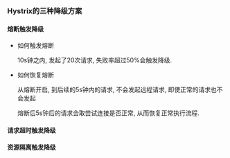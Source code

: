 ### Hystrix的三种降级方案

#### 熔断触发降级

* 如何触发熔断

    10s钟之内, 发起了20次请求, 失败率超过50%会触发降级. 

* 如何恢复熔断

    从熔断开启, 到后续的5s钟内的请求, 不会发起远程请求, 即使正常的请求也不会发起

    熔断后5s钟后的请求会取尝试连接是否正常, 从而恢复正常执行流程.

#### 请求超时触发降级



#### 资源隔离触发降级


